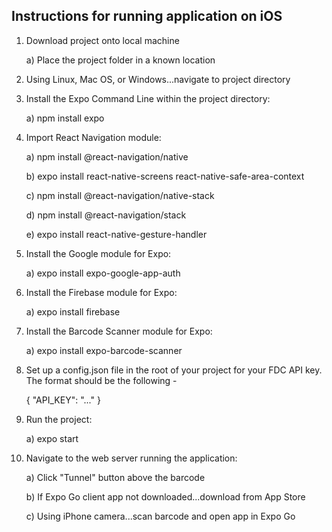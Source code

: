 ## Instructions for running application on iOS

1) Download project onto local machine
  
    a) Place the project folder in a known location 

2) Using Linux, Mac OS, or Windows...navigate to project directory

3) Install the Expo Command Line within the project directory:

    a) npm install expo
 
4) Import React Navigation module:
  
    a) npm install @react-navigation/native
    
    b) expo install react-native-screens react-native-safe-area-context
    
    c) npm install @react-navigation/native-stack
    
    d) npm install @react-navigation/stack
    
    e) expo install react-native-gesture-handler

5) Install the Google module for Expo:

    a) expo install expo-google-app-auth
    
6) Install the Firebase module for Expo:

    a) expo install firebase
    
7) Install the Barcode Scanner module for Expo:

    a) expo install expo-barcode-scanner

8) Set up a config.json file in the root of your project for your FDC API key. The format should be the following -
  
    {
      "API_KEY": "..."
    }
    
9) Run the project:

    a) expo start 
    
10) Navigate to the web server running the application:
    
    a) Click "Tunnel" button above the barcode 
    
    b) If Expo Go client app not downloaded...download from App Store
    
    c) Using iPhone camera...scan barcode and open app in Expo Go 

